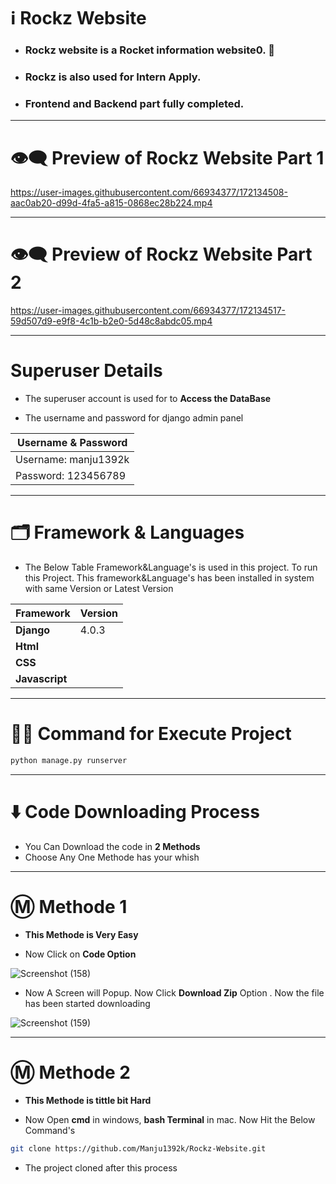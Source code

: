 # ℹ️ Rockz Website

* ### Rockz website is a Rocket information website0. 🚀
* ### Rockz is also used for Intern Apply.
* ### Frontend and Backend part fully completed.

---

# 👁️‍🗨️ Preview of Rockz Website Part 1

https://user-images.githubusercontent.com/66934377/172134508-aac0ab20-d99d-4fa5-a815-0868ec28b224.mp4

---


# 👁️‍🗨️ Preview of Rockz Website Part 2

https://user-images.githubusercontent.com/66934377/172134517-59d507d9-e9f8-4c1b-b2e0-5d48c8abdc05.mp4

---


# Superuser Details

* The superuser account is used for to **Access the DataBase**

* The username and password for django admin panel

| Username & Password |
| ------------- | 
| Username: manju1392k|
| Password: 123456789|

---

# 🗂️ Framework & Languages

* The Below Table Framework&Language's is used in this project. To run this Project. This framework&Language's has been installed in
 system with same Version or Latest Version

| Framework  | Version |
| ------------- | ------------- |
| **Django**  | 4.0.3  |
| **Html** | 
| **CSS** | 
| **Javascript** | 

---

# 👨‍💻 Command for Execute Project

```bash 
python manage.py runserver
```

---

# ⬇️ Code Downloading Process

* You Can Download the code in **2 Methods**
* Choose Any One Methode has your whish

---

# Ⓜ️ Methode 1

* **This Methode is Very Easy**

* Now Click on __Code Option__

![Screenshot (158)](https://user-images.githubusercontent.com/66934377/164152919-f2854829-535d-4227-9c2f-031f8051f6ac.png)

* Now A Screen will Popup. Now Click **Download Zip** Option . Now the file has been started downloading 

![Screenshot (159)](https://user-images.githubusercontent.com/66934377/164153128-b64e85a2-e40c-4457-9835-a749ac79acd6.png)

---

# Ⓜ️ Methode 2

* **This Methode is tittle bit Hard**

* Now Open **cmd** in windows, **bash Terminal** in mac. Now Hit the Below Command's

```bash
git clone https://github.com/Manju1392k/Rockz-Website.git
```

* The project cloned after this process
